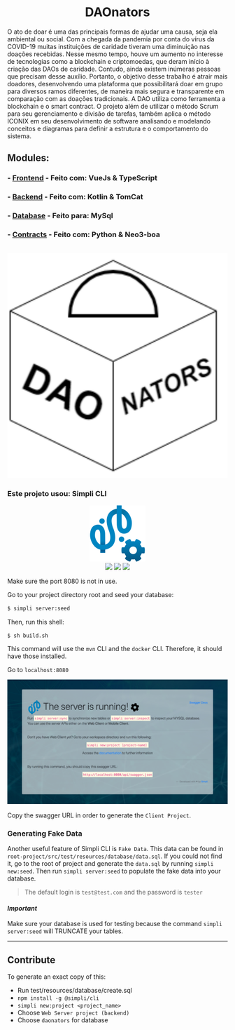<center>
    <h1> DAOnators </h1> 
</center>

O ato de doar é uma das principais formas de ajudar uma causa, seja ela ambiental ou
social. Com a chegada da pandemia por conta do vírus da COVID-19 muitas instituições de
caridade tiveram uma diminuição nas doações recebidas. Nesse mesmo tempo, houve um
aumento no interesse de tecnologias como a blockchain e criptomoedas, que deram início à
criação das DAOs de caridade. Contudo, ainda existem inúmeras pessoas que precisam desse
auxílio. Portanto, o objetivo desse trabalho é atrair mais doadores, desenvolvendo uma
plataforma que possibilitará doar em grupo para diversos ramos diferentes, de maneira mais
segura e transparente em comparação com as doações tradicionais. A DAO utiliza como
ferramenta a blockchain e o smart contract. O projeto além de utilizar o método Scrum para
seu gerenciamento e divisão de tarefas, também aplica o método ICONIX em seu
desenvolvimento de software analisando e modelando conceitos e diagramas para definir a
estrutura e o comportamento do sistema.

## Modules:
### - [Frontend](https://github.com/LeonardoConde/daonators/tree/dev/src/main/webapp/) - Feito com: VueJs & TypeScript
### - [Backend](https://github.com/LeonardoConde/daonators/tree/dev/src/main/kotlin/org/daonators) - Feito com: Kotlin & TomCat
### - [Database](https://github.com/LeonardoConde/daonators/tree/dev/src/main/database) - Feito para: MySql
### - [Contracts](https://github.com/LeonardoConde/daonators/tree/dev/src/main/contracts) - Feito com: Python & Neo3-boa



<br>

<center>
    <img alt="Simpli CLI" src="src/main/webapp/src/assets/img/logo.png" width="512" height="512">
</center> 




### Este projeto usou: Simpli CLI

<p align="center">
  <img alt="Simpli CLI" src="https://raw.githubusercontent.com/simplitech/simpli-cli/master/logo.png" width="128" height="128">
  <br>
  <a href="https://www.npmjs.com/package/@simpli/cli"><img src="https://img.shields.io/npm/v/@simpli/cli.svg"></a>
  <a href="https://www.npmjs.com/package/@simpli/cli"><img src="https://img.shields.io/npm/dt/@simpli/cli.svg"></a>
  <a href="https://www.npmjs.com/package/@simpli/cli"><img src="https://img.shields.io/npm/l/@simpli/cli.svg"></a>
</p>

Make sure the port 8080 is not in use.

Go to your project directory root and seed your database:

```sh
$ simpli server:seed
```

Then, run this shell:

```sh
$ sh build.sh
```

This command will use the `mvn` CLI and the `docker` CLI.
Therefore, it should have those installed.

Go to `localhost:8080`

![Server Running](https://raw.githubusercontent.com/simplitech/simpli-cli/master/docs/img/server-img3.png)

Copy the swagger URL in order to generate the `Client Project`.

### Generating Fake Data

Another useful feature of Simpli CLI is `Fake Data`. This data can be found in `root-project/src/test/resources/database/data.sql`.
If you could not find it, go to the root of project and generate the `data.sql` by running `simpli new:seed`. Then run `simpli server:seed` to populate the fake data into your database.

> The default login is `test@test.com` and the password is `tester`

#### _Important_

Make sure your database is used for testing because the command `simpli server:seed` will TRUNCATE your tables.

---

## Contribute
To generate an exact copy of this:
- Run test/resources/database/create.sql
- `npm install -g @simpli/cli`
- `simpli new:project <project_name>`
- Choose `Web Server project (backend)`
- Choose `daonators` for database
